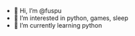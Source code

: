 - 👋 Hi, I’m @fuspu
- 👀 I’m interested in python, games, sleep
- 🌱 I’m currently learning python 


<!---
fuspu/fuspu is a ✨ special ✨ repository because its `README.md` (this file) appears on your GitHub profile.
You can click the Preview link to take a look at your changes.
--->
